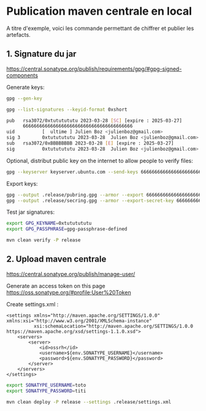 # Publication maven centrale en local

A titre d'exemple, voici les commande permettant de chiffrer et publier les artefacts.

## 1. Signature du jar

https://central.sonatype.org/publish/requirements/gpg/#gpg-signed-components

Generate keys:

```bash
gpg --gen-key
```

```bash
gpg --list-signatures --keyid-format 0xshort

pub   rsa3072/0xtututututu 2023-03-28 [SC] [expire : 2025-03-27]
      6666666666666666666666666666666666666666
uid          [  ultime ] Julien Boz <julienboz@gmail.com>
sig 3        0xtututututu 2023-03-28  Julien Boz <julienboz@gmail.com>
sub   rsa3072/0xBBBBBBBB 2023-03-28 [E] [expire : 2025-03-27]
sig          0xtututututu 2023-03-28  Julien Boz <julienboz@gmail.com>
```

Optional, distribut public key on the internet to allow people to verify files:

```bash
gpg --keyserver keyserver.ubuntu.com --send-keys 6666666666666666666666666666666666666666
```

Export keys:

```bash
gpg --output .release/pubring.gpg --armor --export 6666666666666666666666666666666666666666
gpg --output .release/secring.gpg --armor --export-secret-key 6666666666666666666666666666666666666666
```

Test jar signatures:

```bash
export GPG_KEYNAME=0xtututututu
export GPG_PASSPHRASE=gpg-passphrase-defined

mvn clean verify -P release
```

## 2. Upload maven centrale

https://central.sonatype.org/publish/manage-user/

Generate an access token on this page https://oss.sonatype.org/#profile;User%20Token

Create settings.xml :

```
<settings xmlns="http://maven.apache.org/SETTINGS/1.0.0" xmlns:xsi="http://www.w3.org/2001/XMLSchema-instance"
          xsi:schemaLocation="http://maven.apache.org/SETTINGS/1.0.0 https://maven.apache.org/xsd/settings-1.1.0.xsd">
    <servers>
        <server>
            <id>ossrh</id>
            <username>${env.SONATYPE_USERNAME}</username>
            <password>${env.SONATYPE_PASSWORD}</password>
        </server>
    </servers>
</settings>
```

```bash
export SONATYPE_USERNAME=toto
export SONATYPE_PASSWORD=titi

mvn clean deploy -P release --settings .release/settings.xml
```
